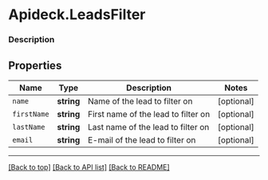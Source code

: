 # Apideck.LeadsFilter

### Description

## Properties
Name | Type | Description | Notes
------------ | ------------- | ------------- | -------------
`name` | **string** | Name of the lead to filter on | [optional] 
`firstName` | **string** | First name of the lead to filter on | [optional] 
`lastName` | **string** | Last name of the lead to filter on | [optional] 
`email` | **string** | E-mail of the lead to filter on | [optional] 





---

[[Back to top]](#) [[Back to API list]](../../../../README.md#documentation-for-api-endpoints) [[Back to README]](../../../../README.md)


